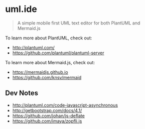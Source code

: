 # uml.ide

> A simple mobile first UML text editor for both PlantUML and Mermaid.js

To learn more about PlantUML, check out:

- http://plantuml.com/
- https://github.com/plantuml/plantuml-server

To learn more about Mermaid.js, check out:

- https://mermaidjs.github.io
- https://github.com/knsv/mermaid

## Dev Notes

- http://plantuml.com/code-javascript-asynchronous
- http://getbootstrap.com/docs/4.1/
- https://github.com/johan/js-deflate
- https://github.com/imaya/zopfli.js
